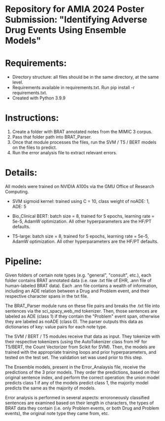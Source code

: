 # Repository for AMIA 2024 Poster Submission: "Identifying Adverse Drug Events Using Ensemble Models"

# Requirements:
* Directory structure: all files should be in the same directory, at the same level.
* Requirements available in requirements.txt. Run pip install -r requirements.txt.
* Created with Python 3.9.9

# Instructions: 
1. Create a folder with BRAT annotated notes from the MIMIC 3 corpus.
2. Pass that folder path into BRAT_Parser.
3. Once that module processes the files, run the SVM / T5 / BERT models on the files to predict.
4. Run the error analysis file to extract relevant errors. 

# Details:
All models were trained on NVIDIA A100s via the GMU Office of Research Computing.
* SVM sigmoid kernel: trained using C = 10, class weight of noADE: 1, ADE: 5

* Bio_Clinical BERT: batch size = 8, trained for 5 epochs, learning rate = 5e-5, AdamW optimization. All other hyperparameters are the HF/PT defaults.
  
* T5-large: batch size = 8, trained for 5 epochs, learning rate = 5e-5, AdamW optimization. All other hyperparameters are the HF/PT defaults.

# Pipeline: 
Given folders of certain note types (e.g. "general", "consult", etc.), each folder contains BRAT annotated data (i.e. raw .txt file of EHR, .ann file of human-labeled BRAT data). Each .ann file contains a wealth of information, including an ADE relation between a Drug and Problem event, and their respective character spans in the txt file. 

The BRAT_Parser module runs on these file pairs and breaks the .txt file into sentences via the sci_spacy_web_md tokenizer. Then, those sentences are labeled as ADE (class 1) if they contain the "Problem" event span, otherwise they are labeled as noADE (class 0). The parser outputs this data as dictionaries of key: value pairs for each note type. 

The SVM / BERT / T5 modules receive that data as input. They tokenize with their respective tokenizers (using the AutoTokenizer class from HF for T5/BERT, the Count Vectorizer from Scikit for SVM). Then, the models are trained with the appropriate training loops and prior hyperparameters, and tested on the test set. The validation set was used prior to this step. 

The Ensemble models, present in the Error_Analaysis file, receive the predictions of the 3 prior models. They order the predictions, based on their original sentence index, and perform the correct operation: the union model predicts class 1 if any of the models predict class 1, the majority model predicts the same as the majority of models. 

Error analysis is performed in several aspects: erroroneously classified sentences are examined based on their length in characters, the types of BRAT data they contain (i.e. only Problem events, or both Drug and Problem events), the original note type they came from, etc. 
